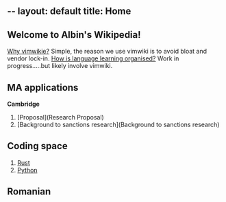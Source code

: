 --
layout: default
title: Home
---

## Welcome to Albin's Wikipedia! 


[Why vimwikie?](./why.md) Simple, the reason we use vimwiki is to avoid bloat and vendor lock-in. 
[How is language learning organised?](./for_language_learning.md) Work in progress.....but likely involve vimwiki.   

## MA applications

<b>Cambridge </b>

1. [Proposal](Research Proposal)
2. [Background to sanctions research](Background to sanctions research)

## Coding space

1. [Rust](Rust)
2. [Python](Python)

## Romanian

